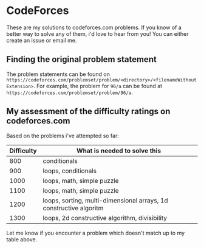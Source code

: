 # CodeForces

These are my solutions to codeforces.com problems. If you know of a better way to solve any of them, i'd love to hear from you! You can either create an issue or email me.

## Finding the original problem statement
The problem statements can be found on `https://codeforces.com/problemset/problem/<directory>/<filenameWithoutExtension>`. For example, the problem for `96/a` can be found at `https://codeforces.com/problemset/problem/96/a`.

## My assessment of the difficulty ratings on codeforces.com
Based on the problems i've attempted so far:

| Difficulty | What is needed to solve this                                       |
| ---------- | ------------------------------------------------------------------ |
| 800        | conditionals                                                       |
| 900        | loops, conditionals                                                |
| 1000       | loops, math, simple puzzle                                         |
| 1100       | loops, math, simple puzzle                                         |
| 1200       | loops, sorting, multi-dimensional arrays, 1d constructive algoritm |
| 1300       | loops, 2d constructive algorithm, divisibility                     |

Let me know if you encounter a problem which doesn't match up to my table above.

